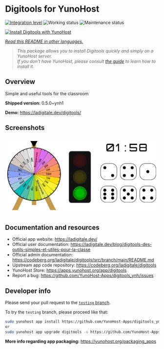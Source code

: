 <!--
N.B.: This README was automatically generated by <https://github.com/YunoHost/apps/tree/master/tools/readme_generator>
It shall NOT be edited by hand.
-->

# Digitools for YunoHost

[![Integration level](https://dash.yunohost.org/integration/digitools.svg)](https://ci-apps.yunohost.org/ci/apps/digitools/) ![Working status](https://ci-apps.yunohost.org/ci/badges/digitools.status.svg) ![Maintenance status](https://ci-apps.yunohost.org/ci/badges/digitools.maintain.svg)

[![Install Digitools with YunoHost](https://install-app.yunohost.org/install-with-yunohost.svg)](https://install-app.yunohost.org/?app=digitools)

*[Read this README in other languages.](./ALL_README.md)*

> *This package allows you to install Digitools quickly and simply on a YunoHost server.*  
> *If you don't have YunoHost, please consult [the guide](https://yunohost.org/install) to learn how to install it.*

## Overview

Simple and useful tools for the classroom

**Shipped version:** 0.5.0~ynh1

**Demo:** <https://ladigitale.dev/digitools/>

## Screenshots

![Screenshot of Digitools](./doc/screenshots/screenshot.jpg)

## Documentation and resources

- Official app website: <https://ladigitale.dev/>
- Official user documentation: <https://ladigitale.dev/blog/digitools-des-outils-simples-et-utiles-pour-la-classe>
- Official admin documentation: <https://codeberg.org/ladigitale/digitools/src/branch/main/README.md>
- Upstream app code repository: <https://codeberg.org/ladigitale/digitools>
- YunoHost Store: <https://apps.yunohost.org/app/digitools>
- Report a bug: <https://github.com/YunoHost-Apps/digitools_ynh/issues>

## Developer info

Please send your pull request to the [`testing` branch](https://github.com/YunoHost-Apps/digitools_ynh/tree/testing).

To try the `testing` branch, please proceed like that:

```bash
sudo yunohost app install https://github.com/YunoHost-Apps/digitools_ynh/tree/testing --debug
or
sudo yunohost app upgrade digitools -u https://github.com/YunoHost-Apps/digitools_ynh/tree/testing --debug
```

**More info regarding app packaging:** <https://yunohost.org/packaging_apps>

